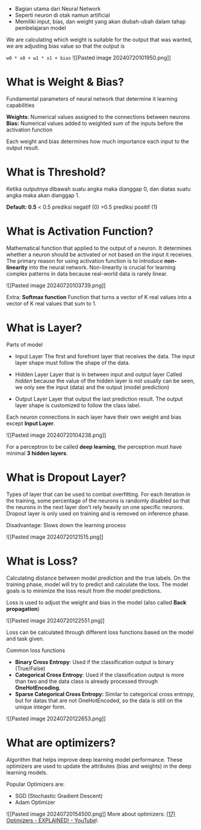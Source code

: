 - Bagian utama dari Neural Network
- Seperti neuron di otak namun artificial
- Memiliki input, bias, dan weight yang akan diubah-ubah dalam tahap pembelajaran model

We are calculating which weight is suitable for the output that was wanted, we are adjusting bias value so that the output is 

`w0 * x0 + w1 * x1 + bias`
![[Pasted image 20240720101950.png]]

# What is Weight & Bias?
Fundamental parameters of neural network that determine it learning capabilities

**Weights**: Numerical values assigned to the connections between neurons
**Bias:** Numerical values added to weighted sum of the inputs before the activation function

Each weight and bias determines how much importance each input to the output result.

# What is Threshold?
Ketika outputnya dibawah suatu angka maka dianggap 0, dan diatas suatu angka maka akan dianggap 1. 

**Default: 0.5**
< 0.5  prediksi negatif (0)
\>0.5  prediksi positif (1)

# What is Activation Function?
Mathematical function that applied to the output of a neuron. It determines whether a neuron should be activated or not based on the input it receives. The primary reason for using activation function is to introduce **non-linearity** into the neural network. Non-linearity is crucial for learning complex patterns in data because real-world data is rarely linear. 

![[Pasted image 20240720103739.png]]

Extra: 
**Softmax function**
Function that turns a vector of K real values into a vector of K real values that sum to 1.
# What is Layer?
Parts of model 

- Input Layer
  The first and forefront layer that receives the data.
  The input layer shape must follow the shape of the data.
  
- Hidden Layer
  Layer that is in between input and output layer
  Called *hidden* because the value of the hidden layer is not usually can be seen, we only see the input (data) and the output (model prediction)  
  
- Output Layer
  Layer that output the last prediction result.
  The output layer shape is customized to follow the class label.

Each neuron connections in each layer have their own weight and bias except **Input Layer**.

![[Pasted image 20240720104238.png]]

For a perceptron to be called **deep learning**, the perceptron must have minimal **3 hidden layers**. 

# What is Dropout Layer?
Types of layer that can be used to combat overfitting. For each iteration in the training, some percentage of the neurons is randomly disabled so that the neurons in the next layer don't rely heavily on one specific neurons. Dropout layer is only used on training and is removed on inference phase.

Disadvantage: Slows down the learning process

![[Pasted image 20240720121515.png]]
# What is Loss?
Calculating distance between model prediction and the true labels. On the training phase, model will try to predict and calculate the loss. The model goals is to minimize the loss result from the model predictions. 

Loss is used to adjust the weight and bias in the model (also called **Back propagation**)

![[Pasted image 20240720122551.png]]

Loss can be calculated through different loss functions based on the model and task given.

Common loss functions
- **Binary Cross Entropy**: Used if the classification output is binary (True/False)
- **Categorical Cross Entropy**: Used if the classification output is more than two and the data class is already processed through **OneHotEncoding**. 
- **Sparse Categorical Cross Entropy:** Similar to categorical cross entropy, but for datas that are not OneHotEncoded, so the data is still on the unique integer form.

![[Pasted image 20240720122653.png]]


# What are optimizers?
Algorithm that helps improve deep learning model performance. These optimizers are used to update the attributes (bias and weights) in the deep learning models.

Popular Optimizers are:
- SGD (Stochastic Gradient Descent)
- Adam Optimizer

![[Pasted image 20240720154500.png]]
More about optimizers: [(17) Optimizers - EXPLAINED! - YouTube](https://www.youtube.com/watch?v=mdKjMPmcWjY)\


